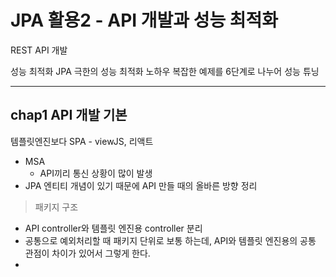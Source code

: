 # JPA 활용2 - API 개발과 성능 최적화


REST API 개발

성능 최적화
JPA 극한의 성능 최적화 노하우
복잡한 예제를 6단계로 나누어 성능 튜닝

---

## chap1 API 개발 기본

템플릿엔진보다 SPA - viewJS, 리액트
- MSA
    - API끼리 통신 상황이 많이 발생
- JPA 엔티티 개념이 있기 때문에 API 만들 때의 올바른 방향 정리

> 패키지 구조
- API controller와 템플릿 엔진용 controller 분리
- 공통으로 예외처리할 때 패키지 단위로 보통 하는데, API와 템플릿 엔진용의 공통 관점이 차이가 있어서 그렇게 한다.
- 



